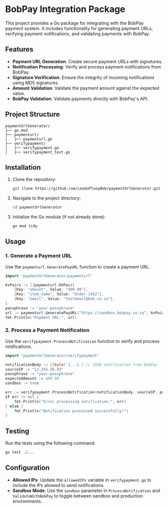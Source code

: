 # BobPay Integration Package

This project provides a Go package for integrating with the BobPay payment system. It includes functionality for generating payment URLs, verifying payment notifications, and validating payments with BobPay.

## Features

- **Payment URL Generation**: Create secure payment URLs with signatures.
- **Notification Processing**: Verify and process payment notifications from BobPay.
- **Signature Verification**: Ensure the integrity of incoming notifications using MD5 signatures.
- **Amount Validation**: Validate the payment amount against the expected value.
- **BobPay Validation**: Validate payments directly with BobPay's API.

## Project Structure

```
paymentUrlGenerator/
├── go.mod
├── paymenturl/
│   ├── paymenturl.go
├── verifypayment/
│   ├── verifypayment.go
│   ├── verifypayment_test.go
```

## Installation

1. Clone the repository:
   ```bash
   git clone https://github.com/LeoduPlooyBob/paymentUrlGenerator.git
   ```
2. Navigate to the project directory:
   ```bash
   cd paymentUrlGenerator
   ```
3. Initialize the Go module (if not already done):
   ```bash
   go mod tidy
   ```

## Usage

### 1. Generate a Payment URL

Use the `paymenturl.GeneratePayURL` function to create a payment URL.

```go
import "paymentUrlGenerator/paymenturl"

kvPairs := []paymenturl.KVPair{
    {Key: "amount", Value: "499.99"},
    {Key: "item_name", Value: "Order 1452"},
    {Key: "email", Value: "testemail@bob.co.za"},
}
passphrase := "your-passphrase"
url := paymenturl.GeneratePayURL("https://sandbox.bobpay.co.za", kvPairs, passphrase)
fmt.Println("Payment URL:", url)
```

### 2. Process a Payment Notification

Use the `verifypayment.ProcessNotification` function to verify and process notifications.

```go
import "paymentUrlGenerator/verifypayment"

notificationBody := []byte(`{...}`) // JSON notification from BobPay
sourceIP := "13.245.58.93"
passphrase := "your-passphrase"
expectedAmount := 499.99
sandbox := true

err := verifypayment.ProcessNotification(notificationBody, sourceIP, passphrase, expectedAmount, sandbox)
if err != nil {
    fmt.Println("Error processing notification:", err)
} else {
    fmt.Println("Notification processed successfully!")
}
```

## Testing

Run the tests using the following command:

```bash
go test ./...
```

## Configuration

- **Allowed IPs**: Update the `allowedIPs` variable in `verifypayment.go` to include the IPs allowed to send notifications.
- **Sandbox Mode**: Use the `sandbox` parameter in `ProcessNotification` and `ValidateWithBobPay` to toggle between sandbox and production environments.
